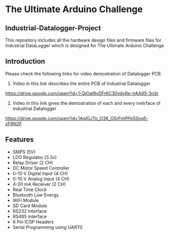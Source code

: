 # The Ultimate Arduino Challenge

## Industrial-Datalogger-Project
This repository includes all the hardware design files and firmware files for Industrial DataLogger 
which is designed for The Ultimate Arduino Challenge

## Introduction
Please check the following links for video demostration of Datalogger PCB

1. Video in this link describes the entire PCB of Industrial Datalogger

https://drive.google.com/open?id=1-QjOal9vDFr6C30vdyRp-lrAA95-3nSr

2. Video in this link gives the demostration of each and every inetrface of Industrial Datalogger

https://drive.google.com/open?id=1AglGJTn_O3K_O5rFmPPeSSnq5-zFRN2F
##

## Features
* SMPS (5V)
* LDO Regulator (3.3v)
* Relay Driver										 (2 CH)
* DC Motor Speed Controller
* 0-10 V Digital Input 					 (4 CH)
* 0-10 V Analog Input 						 (4 CH)
* 4-20 mA Receiver								 (2 CH)
* Real Time Clock
* Bluetooth Low Energy 
* WiFi Module
* SD Card Module
* RS232 Interface
* RS485 Interface
* 6 Pin ICSP Headers
* Serial Programming using UART0
